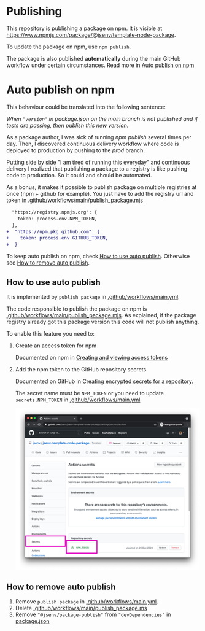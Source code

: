 # Publishing

This repository is publishing a package on npm. It is visible at https://www.npmjs.com/package/@jsenv/template-node-package.

To update the package on npm, use `npm publish`.

The package is also published **automatically** during the main GitHub workflow under certain circumstances. Read more in [Auto publish on npm](#Auto-publish-on-npm)

# Auto publish on npm

This behaviour could be translated into the following sentence:

_When `"version"` in package.json on the main branch is not published and if tests are passing, then publish this new version._

As a package author, I was sick of running _npm publish_ several times per day. Then, I discovered continuous delivery workflow where code is deployed to production by pushing to the _prod_ branch.

Putting side by side "I am tired of running this everyday" and continuous delivery I realized that publishing a package to a registry is like pushing code to production. So it could and should be automated.

As a bonus, it makes it possible to publish package on multiple registries at once (npm + github for example). You just have to add the registry url and token in [.github/workflows/main/publish_package.mjs](../../.github/workflows/main/publish_package.mjs)

```diff
  "https://registry.npmjs.org": {
    token: process.env.NPM_TOKEN,
  },
+  "https://npm.pkg.github.com": {
+    token: process.env.GITHUB_TOKEN,
+  }
```

To keep auto publish on npm, check [How to use auto publish](#how-to-use-auto-publish). Otherwise see [How to remove auto publish](#how-to-remove-auto-publish).

## How to use auto publish

It is implemented by `publish package` in [.github/workflows/main.yml](../../.github/workflows/main.yml#66).

The code responsible to publish the package on npm is [.github/workflows/main/publish_package.mjs](../../.github/workflows/main/publish_package.mjs). As explained, if the package registry already got this package version this code will not publish anything.

To enable this feature you need to:

1. Create an access token for npm

   Documented on npm in [Creating and viewing access tokens](https://docs.npmjs.com/creating-and-viewing-access-tokens)

2. Add the npm token to the GitHub repository secrets

   Documented on GitHub in [Creating encrypted secrets for a repository](https://docs.github.com/en/actions/reference/encrypted-secrets#creating-encrypted-secrets-for-a-repository).

   The secret name must be `NPM_TOKEN` or you need to update `secrets.NPM_TOKEN` in [.github/workflows/main.yml](../../.github/workflows/main.yml#L69)

   ![stuff](./secrets_github.png)

</details>

## How to remove auto publish

1. Remove `publish package` in [.github/workflows/main.yml](../../.github/workflows/main.yml#66).
2. Delete [.github/workflows/main/publish_package.ms](../../.github/workflows/main/publish_package.mjs)
3. Remove `"@jsenv/package-publish"` from `"devDependencies"` in [package.json](../../package.json#L63)
